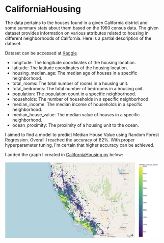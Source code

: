 # CaliforniaHousing
The data pertains to the houses found in a given California district and some summary stats about them based on the 1990 census data.
The given dataset provides information on various attributes related to housing in different neighborhoods of California. Here is a partial description of the dataset:

Dataset can be accessed at [Kaggle](https://www.kaggle.com/datasets/darshanprabhu09/california-housing-dataset)

- longitude: The longitude coordinates of the housing location.
- latitude: The latitude coordinates of the housing location.
- housing_median_age: The median age of houses in a specific neighborhood.
- total_rooms: The total number of rooms in a housing unit.
- total_bedrooms: The total number of bedrooms in a housing unit.
- population: The population count in a specific neighborhood.
- households: The number of households in a specific neighborhood.
- median_income: The median income of households in a specific neighborhood.
- median_house_value: The median value of houses in a specific neighborhood.
- ocean_proximity: The proximity of a housing unit to the ocean.

I aimed to find a model to predict Median House Value using Random Forest Regression.
Overall I reached the accuracy of 82%. With proper hyperparameter tuning, I'm certain that higher accuracy can be achieved.

I added the graph I created in [CaliforniaHousing.py](https://github.com/KadirOrcunAltunel/CaliforniaHousing/blob/main/CaliforniaHousing.py) below:

![CaliforniaHousing](graph.png)
